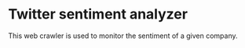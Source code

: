 Twitter sentiment analyzer
========================

This web crawler is used to monitor the sentiment of a given company.

